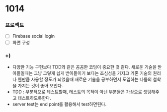# 1014
### 프로젝트
- [ ] Firebase social login
- [ ] 화면 구성

### +)
- 다양한 기능 구현보다 TDD와 같은 꼼꼼한 코딩이 중요한 것 같다. 새로운 기술을 받아들일때는 그냥 그렇게 쉽게 받아들이기 보다는 조심성을 가지고 기존 기술의 원리나 웬만큼 사용할 정도가 되었을때 새로운 기술을 공부하면서 도입하는 나름의 철학을 가지는 것이 좋아 보인다.
- TDD : 부분적으로 테스트할때, 테스트의 목적이 아닌 부분들은 가상으로 셋팅해주고 테스트하도록한다.
- server test는 end point를 활용해서 test하면된다.

